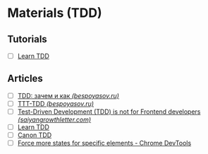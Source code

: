 # Materials (TDD)

## Tutorials

- [ ] [Learn TDD](https://learntdd.in/)

## Articles

- [ ] [TDD: зачем и как *(bespoyasov.ru)*](https://bespoyasov.ru/blog/tdd-what-how-and-why/)
- [ ] [TTT-TDD *(bespoyasov.ru)*](https://bespoyasov.ru/ttt-tdd/)
- [ ] [Test-Driven Development (TDD) is not for Frontend developers *(saiyangrowthletter.com)*](https://www.saiyangrowthletter.com/p/test-driven-development-tdd-is-not)
- [ ] [Learn TDD](https://learntdd.in)
- [ ] [Canon TDD](https://tidyfirst.substack.com/p/canon-tdd)
- [ ] [Force more states for specific elements - Chrome DevTools](https://developer.chrome.com/blog/new-in-devtools-129#elements)
